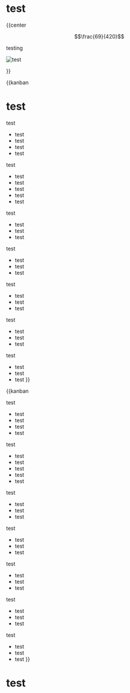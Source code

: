 # test

{{center

$$\frac{69}{420}$$

testing

![test](https://cdn.discordapp.com/attachments/1013075667199471679/1115218079266381834/Untitled.jpg)


}}





{{kanban

# test

test

* test
* test
* test
* test

test

* test
* test
* test
* test
* test

test

* test
* test
* test

test

* test
* test
* test

test

* test
* test
* test

test

* test
* test
* test

test

* test
* test
* test
}}

{{kanban

test

* test
* test
* test
* test

test

* test
* test
* test
* test
* test

test

* test
* test
* test

test

* test
* test
* test

test

* test
* test
* test

test

* test
* test
* test

test

* test
* test
* test
}}

# test
